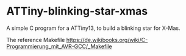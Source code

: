 # ATTiny-blinking-star-xmas
A simple C program for a ATTiny13, to build a blinking star for X-Mas.

The reference Makefile
https://de.wikibooks.org/wiki/C-Programmierung_mit_AVR-GCC/_Makefile
